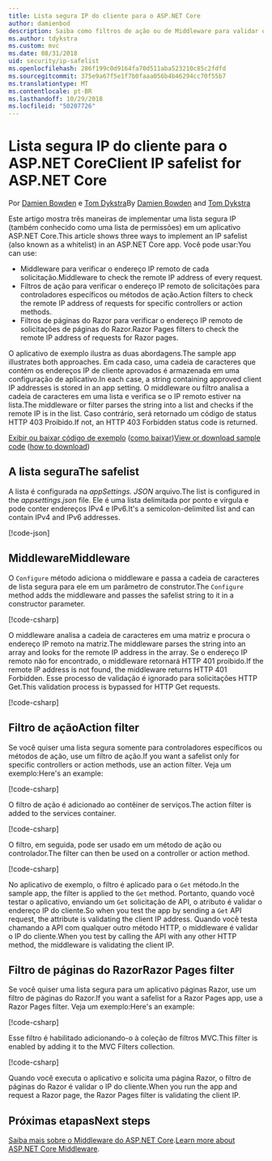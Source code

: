 ```yaml
---
title: Lista segura IP do cliente para o ASP.NET Core
author: damienbod
description: Saiba como filtros de ação ou de Middleware para validar os endereços IP remotos em relação a uma lista de endereços IP aprovados de gravação.
ms.author: tdykstra
ms.custom: mvc
ms.date: 08/31/2018
uid: security/ip-safelist
ms.openlocfilehash: 286f199c0d9164fa70d511aba523210c85c2fdfd
ms.sourcegitcommit: 375e9a67f5e1f7b0faaa056b4b46294cc70f55b7
ms.translationtype: MT
ms.contentlocale: pt-BR
ms.lasthandoff: 10/29/2018
ms.locfileid: "50207726"
---
```

# <a name="client-ip-safelist-for-aspnet-core"></a><span data-ttu-id="cd7a5-103">Lista segura IP do cliente para o ASP.NET Core</span><span class="sxs-lookup"><span data-stu-id="cd7a5-103">Client IP safelist for ASP.NET Core</span></span>

<span data-ttu-id="cd7a5-104">Por [Damien Bowden](https://twitter.com/damien_bod) e [Tom Dykstra](https://github.com/tdykstra)</span><span class="sxs-lookup"><span data-stu-id="cd7a5-104">By [Damien Bowden](https://twitter.com/damien_bod) and [Tom Dykstra](https://github.com/tdykstra)</span></span>
 
<span data-ttu-id="cd7a5-105">Este artigo mostra três maneiras de implementar uma lista segura IP (também conhecido como uma lista de permissões) em um aplicativo ASP.NET Core.</span><span class="sxs-lookup"><span data-stu-id="cd7a5-105">This article shows three ways to implement an IP safelist (also known as a whitelist) in an ASP.NET Core app.</span></span> <span data-ttu-id="cd7a5-106">Você pode usar:</span><span class="sxs-lookup"><span data-stu-id="cd7a5-106">You can use:</span></span>

* <span data-ttu-id="cd7a5-107">Middleware para verificar o endereço IP remoto de cada solicitação.</span><span class="sxs-lookup"><span data-stu-id="cd7a5-107">Middleware to check the remote IP address of every request.</span></span>
* <span data-ttu-id="cd7a5-108">Filtros de ação para verificar o endereço IP remoto de solicitações para controladores específicos ou métodos de ação.</span><span class="sxs-lookup"><span data-stu-id="cd7a5-108">Action filters to check the remote IP address of requests for specific controllers or action methods.</span></span>
* <span data-ttu-id="cd7a5-109">Filtros de páginas do Razor para verificar o endereço IP remoto de solicitações de páginas do Razor.</span><span class="sxs-lookup"><span data-stu-id="cd7a5-109">Razor Pages filters to check the remote IP address of requests for Razor pages.</span></span>

<span data-ttu-id="cd7a5-110">O aplicativo de exemplo ilustra as duas abordagens.</span><span class="sxs-lookup"><span data-stu-id="cd7a5-110">The sample app illustrates both approaches.</span></span> <span data-ttu-id="cd7a5-111">Em cada caso, uma cadeia de caracteres que contém os endereços IP de cliente aprovados é armazenada em uma configuração de aplicativo.</span><span class="sxs-lookup"><span data-stu-id="cd7a5-111">In each case, a string containing approved client IP addresses is stored in an app setting.</span></span> <span data-ttu-id="cd7a5-112">O middleware ou filtro analisa a cadeia de caracteres em uma lista e verifica se o IP remoto estiver na lista.</span><span class="sxs-lookup"><span data-stu-id="cd7a5-112">The middleware or filter parses the string into a list and  checks if the remote IP is in the list.</span></span> <span data-ttu-id="cd7a5-113">Caso contrário, será retornado um código de status HTTP 403 Proibido.</span><span class="sxs-lookup"><span data-stu-id="cd7a5-113">If not, an HTTP 403 Forbidden status code is returned.</span></span>

<span data-ttu-id="cd7a5-114">[Exibir ou baixar código de exemplo](https://github.com/aspnet/Docs/tree/master/aspnetcore/security/ip-safelist/samples/2.x/ClientIpAspNetCore) ([como baixar](xref:index#how-to-download-a-sample))</span><span class="sxs-lookup"><span data-stu-id="cd7a5-114">[View or download sample code](https://github.com/aspnet/Docs/tree/master/aspnetcore/security/ip-safelist/samples/2.x/ClientIpAspNetCore) ([how to download](xref:index#how-to-download-a-sample))</span></span>

## <a name="the-safelist"></a><span data-ttu-id="cd7a5-115">A lista segura</span><span class="sxs-lookup"><span data-stu-id="cd7a5-115">The safelist</span></span>

<span data-ttu-id="cd7a5-116">A lista é configurada na *appSettings. JSON* arquivo.</span><span class="sxs-lookup"><span data-stu-id="cd7a5-116">The list is configured in the *appsettings.json* file.</span></span> <span data-ttu-id="cd7a5-117">Ele é uma lista delimitada por ponto e vírgula e pode conter endereços IPv4 e IPv6.</span><span class="sxs-lookup"><span data-stu-id="cd7a5-117">It's a semicolon-delimited list and can contain IPv4 and IPv6 addresses.</span></span>

[!code-json[](ip-safelist/samples/2.x/ClientIpAspNetCore/appsettings.json?highlight=2)]

## <a name="middleware"></a><span data-ttu-id="cd7a5-118">Middleware</span><span class="sxs-lookup"><span data-stu-id="cd7a5-118">Middleware</span></span>

<span data-ttu-id="cd7a5-119">O `Configure` método adiciona o middleware e passa a cadeia de caracteres de lista segura para ele em um parâmetro de construtor.</span><span class="sxs-lookup"><span data-stu-id="cd7a5-119">The `Configure` method adds the middleware and passes the safelist string to it in a constructor parameter.</span></span>

[!code-csharp[](ip-safelist/samples/2.x/ClientIpAspNetCore/Startup.cs?name=snippet_Configure&highlight=7)]

<span data-ttu-id="cd7a5-120">O middleware analisa a cadeia de caracteres em uma matriz e procura o endereço IP remoto na matriz.</span><span class="sxs-lookup"><span data-stu-id="cd7a5-120">The middleware parses the string into an array and looks for the remote IP address in the array.</span></span> <span data-ttu-id="cd7a5-121">Se o endereço IP remoto não for encontrado, o middleware retornará HTTP 401 proibido.</span><span class="sxs-lookup"><span data-stu-id="cd7a5-121">If the remote IP address is not found, the middleware returns HTTP 401 Forbidden.</span></span> <span data-ttu-id="cd7a5-122">Esse processo de validação é ignorado para solicitações HTTP Get.</span><span class="sxs-lookup"><span data-stu-id="cd7a5-122">This validation process is bypassed for HTTP Get requests.</span></span>

[!code-csharp[](ip-safelist/samples/2.x/ClientIpAspNetCore/AdminSafeListMiddleware.cs?name=snippet_ClassOnly)]

## <a name="action-filter"></a><span data-ttu-id="cd7a5-123">Filtro de ação</span><span class="sxs-lookup"><span data-stu-id="cd7a5-123">Action filter</span></span>

<span data-ttu-id="cd7a5-124">Se você quiser uma lista segura somente para controladores específicos ou métodos de ação, use um filtro de ação.</span><span class="sxs-lookup"><span data-stu-id="cd7a5-124">If you want a safelist only for specific controllers or action methods, use an action filter.</span></span> <span data-ttu-id="cd7a5-125">Veja um exemplo:</span><span class="sxs-lookup"><span data-stu-id="cd7a5-125">Here's an example:</span></span> 

[!code-csharp[](ip-safelist/samples/2.x/ClientIpAspNetCore/Filters/ClientIdCheckFilter.cs)]

<span data-ttu-id="cd7a5-126">O filtro de ação é adicionado ao contêiner de serviços.</span><span class="sxs-lookup"><span data-stu-id="cd7a5-126">The action filter is added to the services container.</span></span>

[!code-csharp[](ip-safelist/samples/2.x/ClientIpAspNetCore/Startup.cs?name=snippet_ConfigureServices&highlight=3)]

<span data-ttu-id="cd7a5-127">O filtro, em seguida, pode ser usado em um método de ação ou controlador.</span><span class="sxs-lookup"><span data-stu-id="cd7a5-127">The filter can then be used on a controller or action method.</span></span>

[!code-csharp[](ip-safelist/samples/2.x/ClientIpAspNetCore/Controllers/ValuesController.cs?name=snippet_Filter&highlight=1)]

<span data-ttu-id="cd7a5-128">No aplicativo de exemplo, o filtro é aplicado para o `Get` método.</span><span class="sxs-lookup"><span data-stu-id="cd7a5-128">In the sample app, the filter is applied to the `Get` method.</span></span> <span data-ttu-id="cd7a5-129">Portanto, quando você testar o aplicativo, enviando um `Get` solicitação de API, o atributo é validar o endereço IP do cliente.</span><span class="sxs-lookup"><span data-stu-id="cd7a5-129">So when you test the app by sending a `Get` API request, the attribute is validating the client IP address.</span></span> <span data-ttu-id="cd7a5-130">Quando você testa chamando a API com qualquer outro método HTTP, o middleware é validar o IP do cliente.</span><span class="sxs-lookup"><span data-stu-id="cd7a5-130">When you test by calling the API with any other HTTP method, the middleware is validating the client IP.</span></span>

## <a name="razor-pages-filter"></a><span data-ttu-id="cd7a5-131">Filtro de páginas do Razor</span><span class="sxs-lookup"><span data-stu-id="cd7a5-131">Razor Pages filter</span></span> 

<span data-ttu-id="cd7a5-132">Se você quiser uma lista segura para um aplicativo páginas Razor, use um filtro de páginas do Razor.</span><span class="sxs-lookup"><span data-stu-id="cd7a5-132">If you want a safelist for a Razor Pages app, use a Razor Pages filter.</span></span> <span data-ttu-id="cd7a5-133">Veja um exemplo:</span><span class="sxs-lookup"><span data-stu-id="cd7a5-133">Here's an example:</span></span> 

[!code-csharp[](ip-safelist/samples/2.x/ClientIpAspNetCore/Filters/ClientIdCheckPageFilter.cs)]

<span data-ttu-id="cd7a5-134">Esse filtro é habilitado adicionando-o à coleção de filtros MVC.</span><span class="sxs-lookup"><span data-stu-id="cd7a5-134">This filter is enabled by adding it to the MVC Filters collection.</span></span>

[!code-csharp[](ip-safelist/samples/2.x/ClientIpAspNetCore/Startup.cs?name=snippet_ConfigureServices&highlight=7-9)]

<span data-ttu-id="cd7a5-135">Quando você executa o aplicativo e solicita uma página Razor, o filtro de páginas do Razor é validar o IP do cliente.</span><span class="sxs-lookup"><span data-stu-id="cd7a5-135">When you run the app and request a Razor page, the Razor Pages filter is validating the client IP.</span></span>

## <a name="next-steps"></a><span data-ttu-id="cd7a5-136">Próximas etapas</span><span class="sxs-lookup"><span data-stu-id="cd7a5-136">Next steps</span></span>

<span data-ttu-id="cd7a5-137">[Saiba mais sobre o Middleware do ASP.NET Core](xref:fundamentals/middleware/index).</span><span class="sxs-lookup"><span data-stu-id="cd7a5-137">[Learn more about ASP.NET Core Middleware](xref:fundamentals/middleware/index).</span></span>
